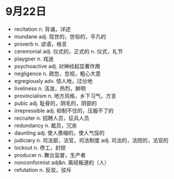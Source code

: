 # 9月22日

- recitation n. 背诵，详述
- mundane adj. 现世的，世俗的，平凡的
- proverb n. 谚语，格言
- ceremonial adj. 仪式的，正式的 n. 仪式，礼节
- playgoer n. 戏迷
- psychoactive adj. 对神经起显著作用
- negligence n. 疏忽，忽视，粗心大意
- egregiously adv. 惊人地，过分地
- liveliness n. 活泼，热烈，鲜明
- provincialism n. 地方风格，乡下习气，方言
- pubic adj. 耻骨的，阴毛的，阴部的
- irrepressible adj. 抑制不住的，压服不了的
- recruiter n. 招聘人员，征兵人员
- redundancy n. 裁员，冗余
- daunting adj. 使人畏缩的，使人气馁的
- judiciary n. 司法部，法官，司法制度 adj. 司法的，法院的，法官的
- lockout n. 停工，封锁
- producer n. 舞台监督，生产者
- nonconformist adj&n. 离经叛道的（人）
- refutation n. 反驳，驳斥
